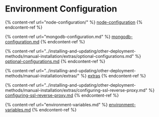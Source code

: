 # Environment Configuration

{% content-ref url="node-configuration/" %}
[node-configuration](node-configuration/)
{% endcontent-ref %}

{% content-ref url="mongodb-configuration.md" %}
[mongodb-configuration.md](mongodb-configuration.md)
{% endcontent-ref %}

{% content-ref url="../installing-and-updating/other-deployment-methods/manual-installation/extras/optional-configurations.md" %}
[optional-configurations.md](../installing-and-updating/other-deployment-methods/manual-installation/extras/optional-configurations.md)
{% endcontent-ref %}

{% content-ref url="../installing-and-updating/other-deployment-methods/manual-installation/extras/" %}
[extras](../installing-and-updating/other-deployment-methods/manual-installation/extras/)
{% endcontent-ref %}

{% content-ref url="../installing-and-updating/other-deployment-methods/manual-installation/extras/configuring-ssl-reverse-proxy.md" %}
[configuring-ssl-reverse-proxy.md](../installing-and-updating/other-deployment-methods/manual-installation/extras/configuring-ssl-reverse-proxy.md)
{% endcontent-ref %}

{% content-ref url="environment-variables.md" %}
[environment-variables.md](environment-variables.md)
{% endcontent-ref %}

